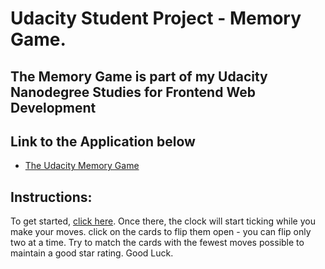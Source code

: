 # Udacity Student Project - Memory Game.

## The Memory Game is part of my Udacity Nanodegree Studies for Frontend Web Development

## Link to the Application below

- [The Udacity Memory Game](https://MicahBala.github.io)

## Instructions:

To get started, [click here](https://MicahBala.github.io). Once there, the clock will start ticking while you make your moves.
click on the cards to flip them open - you can flip only two at a time.
Try to match the cards with the fewest moves possible to maintain a good star rating.
Good Luck.
